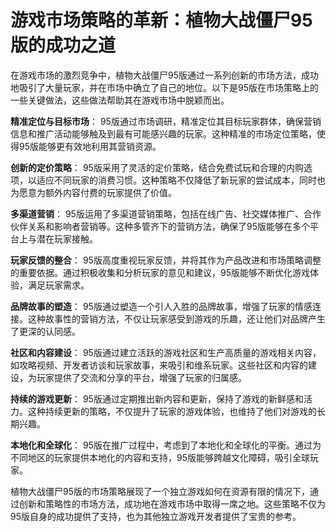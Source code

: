 # 游戏市场策略的革新：植物大战僵尸95版的成功之道

在游戏市场的激烈竞争中，植物大战僵尸95版通过一系列创新的市场方法，成功地吸引了大量玩家，并在市场中确立了自己的地位。以下是95版在市场策略上的一些关键做法，这些做法帮助其在游戏市场中脱颖而出。

**精准定位与目标市场**：
95版通过市场调研，精准定位其目标玩家群体，确保营销信息和推广活动能够触及到最有可能感兴趣的玩家。这种精准的市场定位策略，使得95版能够更有效地利用其营销资源。

**创新的定价策略**：
95版采用了灵活的定价策略，结合免费试玩和合理的内购选项，以适应不同玩家的消费习惯。这种策略不仅降低了新玩家的尝试成本，同时也为愿意为额外内容付费的玩家提供了价值。

**多渠道营销**：
95版运用了多渠道营销策略，包括在线广告、社交媒体推广、合作伙伴关系和影响者营销等。这种多管齐下的营销方法，确保了95版能够在多个平台上与潜在玩家接触。

**玩家反馈的整合**：
95版高度重视玩家反馈，并将其作为产品改进和市场策略调整的重要依据。通过积极收集和分析玩家的意见和建议，95版能够不断优化游戏体验，满足玩家需求。

**品牌故事的塑造**：
95版通过塑造一个引人入胜的品牌故事，增强了玩家的情感连接。这种故事性的营销方法，不仅让玩家感受到游戏的乐趣，还让他们对品牌产生了更深的认同感。

**社区和内容建设**：
95版通过建立活跃的游戏社区和生产高质量的游戏相关内容，如攻略视频、开发者访谈和玩家故事，来吸引和维系玩家。这些社区和内容的建设，为玩家提供了交流和分享的平台，增强了玩家的归属感。

**持续的游戏更新**：
95版通过定期推出新内容和更新，保持了游戏的新鲜感和活力。这种持续更新的策略，不仅提升了玩家的游戏体验，也维持了他们对游戏的长期兴趣。

**本地化和全球化**：
95版在推广过程中，考虑到了本地化和全球化的平衡。通过为不同地区的玩家提供本地化的内容和支持，95版能够跨越文化障碍，吸引全球玩家。

植物大战僵尸95版的市场策略展现了一个独立游戏如何在资源有限的情况下，通过创新和策略性的市场方法，成功地在游戏市场中取得一席之地。这些策略不仅为95版自身的成功提供了支持，也为其他独立游戏开发者提供了宝贵的参考。
